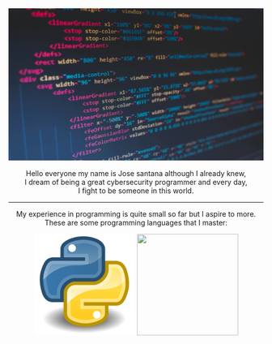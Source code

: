<div align = "center">
  <img src = "imagen.jpg" width = 850 height = 300/>
  <p size = 16>Hello everyone my name is Jose santana although I already knew,<br>
      I dream of being a great cybersecurity programmer and every day,<br>
      I fight to be someone in this world.</p>
  <hr>
  <p>My experience in programming is quite small so far but I aspire to more.<br>
      These are some programming languages ​​that I master:</p>
  <img src = "fotopy.png" width = 200 height = 200/>
  <img src = "" width = 200 height = 200/>
</div>
<div align = "center">
</div>
